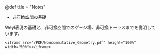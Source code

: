 @def title = "Notes"

- [非可換空間の基礎](https://drive.google.com/file/d/1mO7_BOQ8RurjSXfWsDwLlSh_fQdbImsA/view?usp=sharing)

Weyl表現の基礎と、非可換空間でのゲージ場、非可換トーラスまでを説明しています。

~~~
<iframe src="/PDF/Noncommutative_Geometry.pdf" height="100%" width="50%"></iframe>
~~~